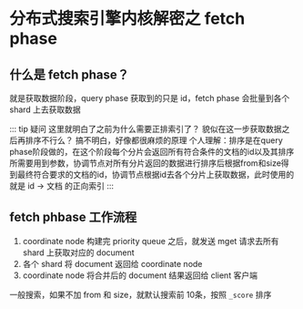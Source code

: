 # 分布式搜索引擎内核解密之 fetch phase

## 什么是  fetch phase？
就是获取数据阶段，query phase 获取到的只是 id，fetch phase 会批量到各个 shard 上去获取数据

::: tip 疑问
这里就明白了之前为什么需要正排索引了？
貌似在这一步获取数据之后再排序不行么？
搞不明白，好像都很麻烦的原理
个人理解：排序是在query phase阶段做的，在这个阶段每个分片会返回所有符合条件的文档的id以及其排序所需要用到参数，协调节点对所有分片返回的数据进行排序后根据from和size得到最终符合要求的文档的id，协调节点根据id去各个分片上获取数据，此时使用的就是 id -> 文档 的正向索引
:::

## fetch phbase 工作流程

1. coordinate node 构建完 priority queue 之后，就发送 mget 请求去所有 shard 上获取对应的 document
2. 各个 shard 将 document 返回给 coordinate node
3. coordinate node 将合并后的 document 结果返回给 client 客户端

一般搜索，如果不加 from 和 size，就默认搜索前 10条，按照 `_score` 排序
